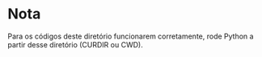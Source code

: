 # Nota

Para os códigos deste diretório funcionarem corretamente, rode Python
a partir desse diretório (CURDIR ou CWD).
